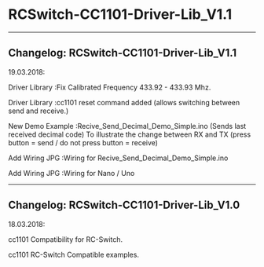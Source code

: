 # RCSwitch-CC1101-Driver-Lib_V1.1

---------------------------------------------
Changelog: RCSwitch-CC1101-Driver-Lib_V1.1 
---------------------------------------------
19.03.2018:

Driver Library		:Fix Calibrated Frequency 433.92 - 433.93 Mhz.

Driver Library		:cc1101 reset command added (allows switching between send and receive.)

New Demo Example	:Recive_Send_Decimal_Demo_Simple.ino (Sends last received decimal code)
			 To illustrate the change between RX and TX (press button = send / do not press button = receive)

Add Wiring JPG		:Wiring for Recive_Send_Decimal_Demo_Simple.ino

Add Wiring JPG		:Wiring for Nano / Uno


---------------------------------------------
Changelog: RCSwitch-CC1101-Driver-Lib_V1.0 
---------------------------------------------
18.03.2018:

cc1101 Compatibility for RC-Switch.

cc1101 RC-Switch Compatible examples.